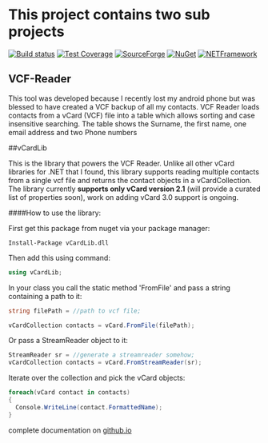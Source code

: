 # This project contains two sub projects

[![Build status](https://ci.appveyor.com/api/projects/status/sbhyvvpj8jy8ifmw/branch/master?svg=true)](https://ci.appveyor.com/project/BolorunduroWinnerTimothy/vcf-reader/branch/master)  [![Test Coverage](https://codeclimate.com/github/bolorundurowb/VCF-Reader/badges/coverage.svg)](https://codeclimate.com/github/bolorundurowb/VCF-Reader/coverage)   [![SourceForge](https://img.shields.io/badge/downloads-10%2Fwk-brightgreen.svg)](https://sourceforge.net/projects/vcf-reader/) [![NuGet](https://img.shields.io/badge/nuget-1.1.3-blue.svg)](https://www.nuget.org/packages/vCardLib.dll) [![NETFramework](https://img.shields.io/badge/.net-4.5-ff66b6.svg)]()

## VCF-Reader

This tool was developed because I recently lost my android phone but was blessed to have created a VCF backup of all my contacts. VCF Reader loads contacts from a vCard (VCF) file into a table which allows sorting and case insensitive searching. The table shows the Surname, the first name, one email address and two Phone numbers

##vCardLib

This is the library that powers the VCF Reader. Unlike all other vCard libraries for .NET that I found, this library supports reading multiple contacts from a single vcf file and returns the contact objects in a vCardCollection. The library currently **supports only vCard version 2.1** (will provide a curated list of properties soon), work on adding vCard 3.0 support is ongoing.

####How to use the library:

First get this package from nuget via your package manager:
```
Install-Package vCardLib.dll
```

Then add this using command:
```csharp
using vCardLib;
```
In your class you call the static method 'FromFile' and pass a string containing a path to it:

```csharp
string filePath = //path to vcf file;

vCardCollection contacts = vCard.FromFile(filePath);
```
 Or pass a  StreamReader object to it:
 ```csharp
StreamReader sr = //generate a streamreader somehow;
vCardCollection contacts = vCard.FromStreamReader(sr);
 ```

Iterate over the collection and pick the vCard objects:

```csharp
foreach(vCard contact in contacts)
{
  Console.WriteLine(contact.FormattedName);
}
```
complete documentation on [github.io](http://bolorundurowb.github.io/VCF-Reader/)
